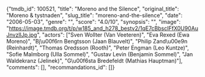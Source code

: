 {"tmdb_id": 100521, "title": "Moreno and the Silence", "original_title": "Moreno & tystnaden", "slug_title": "moreno-and-the-silence", "date": "2006-05-03", "genre": "", "score": "4.0/10", "synopsis": "", "image": "https://image.tmdb.org/t/p/w185_and_h278_bestv2/1qE7cBbscIFfX0U90AuJnvzlIJp.jpg", "actors": ["Sven Wollter (Van Veeteren)", "Eva Rexed (Ewa Moreno)", "Bj\u00f6rn Bengtsson (Jaan Blauvelt)", "Philip Zand\u00e9n (Reinhardt)", "Thomas Oredsson (Rooth)", "Peter Engman (Leo Kuntze)", "Sofie Malmborg (Ulla Sommel)", "Gustav Levin (Benjamin Sommel)", "Jan Waldekranz (Jelinek)", "G\u00f6sta Bredefeldt (Mathias Hauptman)"], "comments": [], "recommandations_id": []}